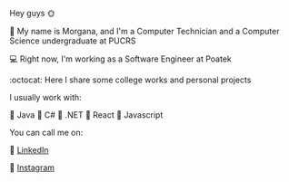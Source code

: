 Hey guys :sun_with_face:

:ok_person: My name is Morgana, and I'm a Computer Technician and a Computer Science undergraduate at PUCRS

:computer: Right now, I'm working as a Software Engineer at Poatek

:octocat: Here I share some college works and personal projects

I usually work with:

:hammer: Java :hammer: C#  :hammer: .NET :hammer: React :hammer: Javascript

You can call me on: 

:dart: [LinkedIn](https://www.linkedin.com/in/morgana-weber-280295142/)

:dart: [Instagram](https://www.instagram.com/_morganaweber_/)



